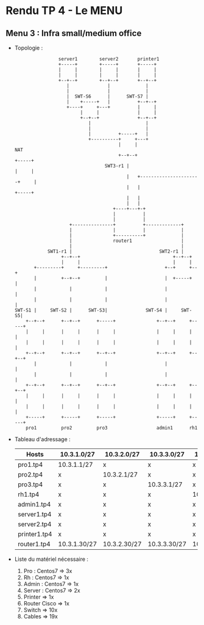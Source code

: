 # Rendu TP 4 - Le MENU

## Menu 3 : Infra small/medium office

* Topologie :
    ```       
                    server1        server2       printer1
                    +-----+        +-----+       +-----+
                    |     |        |     |       |     |
                    |     |        |     |       |     |
                    +--+--+        +--+--+       +--+--+
                       |              |             |
                       |              |             |
                       |  SWT-S6      |      SWT-S7 |
                       |    +-----+   |          +--+--+
                       +----+     +---+          |     |
                            |     |              |     |
                            +--+--+              +--+--+
                               |                    |
                               |                    |
                               |          +-----+   |
                               +----------+     +---+
                                          |     |                       NAT
                                          +--+--+                       +-----+
                                     SWT3-r1 |                          |     |
                                             |   +----------------------+     |
                                             |   |                      +-----+
                                             |   |
                                             |   |
                                        +----+---+-+
                                        |          |
                                        |          |
                        +---------------+          +-------------+
                        |               |          |             |
                        |               +----------+             |
                        |               router1                  |
                        |                                        |
                SWT1-r1 |                                SWT2-r1 |
                     +--+--+                                  +--+--+
                     |     |                                  |     |
           +---------+     +---------+                     +--+     +--+
           |         +--+--+         |                     |  +-----+  |
           |            |            |                     |           |
           |            |            |                     |           |
    SWT-S1 |     SWT-S2 |      SWT-S3|              SWT-S4 |     SWT-S5|
        +--+--+      +--+--+      +-----+               +--+--+     +-----+
        |     |      |     |      |     |               |     |     |     |
        |     |      |     |      |     |               |     |     |     |
        +--+--+      +--+--+      +--+--+               +--+--+     +--+--+
           |            |            |                     |           |
           |            |            |                     |           |
        +--+--+      +--+--+      +--+--+               +--+--+     +--+--+
        |     |      |     |      |     |               |     |     |     |
        |     |      |     |      |     |               |     |     |     |
        +-----+      +-----+      +-----+               +-----+     +-----+
        pro1         pro2         pro3                  admin1      rh1

    ```

* Tableau d'adressage :

    | Hosts            | 10.3.1.0/27   | 10.3.2.0/27   | 10.3.3.0/27    | 10.3.4.0/27    | 10.3.5.0/27    | 10.3.6.0/27    | 10.3.7.0/27     | 10.3.8.0/29     |
    |------------------|---------------|---------------|----------------|----------------|----------------|----------------|-----------------|-----------------|
    | pro1.tp4         | 10.3.1.1/27   | x             | x              | x              | x              | x              | x               | x               |
    | pro2.tp4         | x             | 10.3.2.1/27   | x              | x              | x              | x              | x               | x               | 
    | pro3.tp4         | x             | x             | 10.3.3.1/27    | x              | x              | x              | x               | x               |
    | rh1.tp4          | x             | x             | x              | 10.3.4.1/27    | x              | x              | x               | x               | 
    | admin1.tp4       | x             | x             | x              | x              | 10.3.5.1/27    | x              | x               | x               | 
    | server1.tp4      | x             | x             | x              | x              | x              | 10.3.6.1/27    | x               | x               |
    | server2.tp4      | x             | x             | x              | x              | x              | 10.3.6.2/27    | x               | x               |
    | printer1.tp4     | x             | x             | x              | x              | x              | x              | 10.3.7.1/27     | x               |
    | router1.tp4      | 10.3.1.30/27  | 10.3.2.30/27  | 10.3.3.30/27   | 10.3.4.30/27   | 10.3.5.30/27   | 10.3.6.30/27   | 10.3.7.30/27    | 10.3.8.1/29     |


* Liste du matériel nécessaire : 
    1. Pro : Centos7 => 3x
    2. Rh : Centos7 => 1x
    3. Admin : Centos7 => 1x
    4. Server : Centos7 => 2x
    5. Printer => 1x
    6. Router Cisco => 1x
    7. Switch => 10x
    8. Cables => 19x
    
